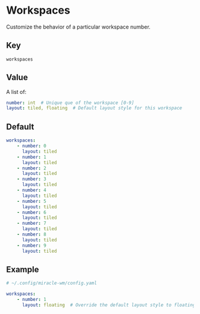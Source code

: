 # Workspaces
Customize the behavior of a particular workspace number.

## Key
```
workspaces
```

## Value
A list of:

```yaml
number: int  # Unique que of the workspace [0-9]
layout: tiled, floating  # Default layout style for this workspace
```

## Default
```yaml
workspaces:
    - number: 0
      layout: tiled
    - number: 1
      layout: tiled
    - number: 2
      layout: tiled
    - number: 3
      layout: tiled
    - number: 4
      layout: tiled
    - number: 5
      layout: tiled
    - number: 6
      layout: tiled
    - number: 7
      layout: tiled
    - number: 8
      layout: tiled
    - number: 9
      layout: tiled
```

## Example
```yaml
# ~/.config/miracle-wm/config.yaml

workspaces:
    - number: 1
      layout: floating  # Override the default layout style to floating
```
